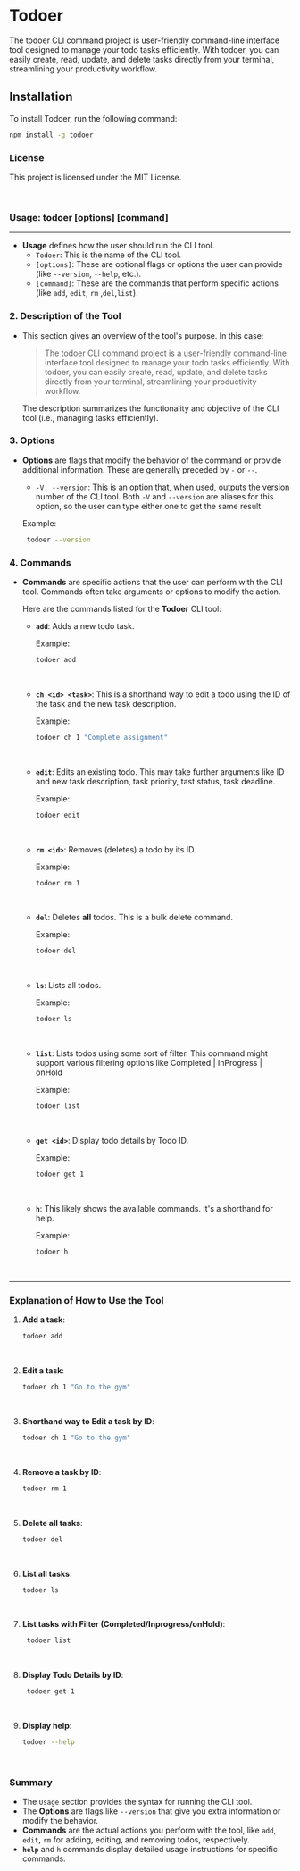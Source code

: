 # Todoer
The todoer CLI command project is user-friendly command-line interface tool designed to manage your todo tasks efficiently. With todoer, you can easily create, read, update, and delete tasks directly from your terminal, streamlining your productivity workflow.

## Installation
To install Todoer, run the following command:

```bash
npm install -g todoer
```
 
### License

This project is licensed under the MIT License.

<br>


### **Usage: todoer [options] [command]**
* * * * *
-   **Usage** defines how the user should run the CLI tool.
    -   `Todoer`: This is the name of the CLI tool.
    -   `[options]`: These are optional flags or options the user can provide (like `--version`, `--help`, etc.).
    -   `[command]`: These are the commands that perform specific actions (like `add`, `edit`, `rm` ,`del`,`list`).

### 2\. **Description of the Tool**

-   This section gives an overview of the tool's purpose. In this case:

    > The todoer CLI command project is a user-friendly command-line interface tool designed to manage your todo tasks efficiently. With todoer, you can easily create, read, update, and delete tasks directly from your terminal, streamlining your productivity workflow.

    The description summarizes the functionality and objective of the CLI tool (i.e., managing tasks efficiently).

### 3\. **Options**

-   **Options** are flags that modify the behavior of the command or provide additional information. These are generally preceded by `-` or `--`.

    -   `-V, --version`: This is an option that, when used, outputs the version number of the CLI tool. Both `-V` and `--version` are aliases for this option, so the user can type either one to get the same result.

    Example:

    ```bash
     todoer --version
    ```

### 4\. **Commands**

-   **Commands** are specific actions that the user can perform with the CLI tool. Commands often take arguments or options to modify the action.

    Here are the commands listed for the **Todoer** CLI tool:

    -   **`add`**: Adds a new todo task.

        Example:

        ```bash
        todoer add
        ```
        <br>
        

    -   **`ch <id> <task>`**: This is a shorthand way to edit a todo using the ID of the task and the new task description.

        Example:

        ```bash
        todoer ch 1 "Complete assignment"
        ```
        <br>

    -   **`edit`**: Edits an existing todo. This may take further arguments like ID and new task description, task priority, tast status, task deadline.

        Example:

        ```bash
        todoer edit
        ```
        <br>

    -   **`rm <id>`**: Removes (deletes) a todo by its ID.

        Example:

        ```bash
        todoer rm 1
        ```
        <br>

    -   **`del`**: Deletes **all** todos. This is a bulk delete command.

        Example:

        ```bash
        todoer del
        ```
        <br>

    -   **`ls`**: Lists all todos.

        Example:

        ```bash
        todoer ls
        ```
        <br>

    -   **`list`**: Lists todos using some sort of filter. This command might support various filtering options like Completed | InProgress | onHold 

        Example:

        ```bash
        todoer list
        ```
        <br>

    -   **`get <id>`**: Display todo details by Todo ID.

        Example:

        ```bash
        todoer get 1
        ```
        <br>

    -   **`h`**: This likely shows the available commands. It's a shorthand for help.

        Example:

        ```bash
        todoer h
        ```
        <br>

* * * * *

### Explanation of How to Use the Tool

1.  **Add a task**:

    ```bash
    todoer add
    ```
    <br>


2.  **Edit a task**:
    ```bash
    todoer ch 1 "Go to the gym"
    ```
    <br>

3.  **Shorthand way to Edit a task by ID**:

    ```bash
    todoer ch 1 "Go to the gym"
    ```
    <br>

4.  **Remove a task by ID**:

    ```bash
    todoer rm 1
    ```
    <br>

5.  **Delete all tasks**:

    ```bash
    todoer del
    ```
    <br>

6.  **List all tasks**:

    ```bash
    todoer ls
    ```
    <br>

7.  **List tasks with Filter (Completed/Inprogress/onHold)**:

    ```bash
     todoer list
    ```
     <br>

8.  **Display Todo Details by ID**:

    ```bash
     todoer get 1
    ```
     <br>
     
9.  **Display help**:

    ```bash
    todoer --help
    ```
    <br>

### Summary

-   The `Usage` section provides the syntax for running the CLI tool.
-   The **Options** are flags like `--version` that give you extra information or modify the behavior.
-   **Commands** are the actual actions you perform with the tool, like `add`, `edit`, `rm` for adding, editing, and removing todos, respectively.
-   **`help`** and `h` commands display detailed usage instructions for specific commands.
